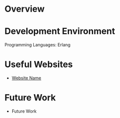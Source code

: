 # Overview



# Development Environment

Programming Languages: Erlang

# Useful Websites

- [Website Name](https://www.bea.gov/)


# Future Work

- Future Work